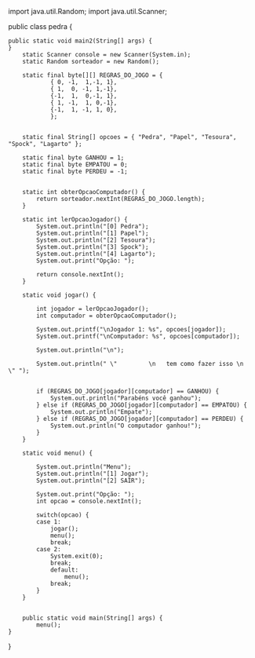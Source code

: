 import java.util.Random;
import java.util.Scanner;

public class pedra {

	public static void main2(String[] args) {
	}
		static Scanner console = new Scanner(System.in);
		static Random sorteador = new Random();
		
		static final byte[][] REGRAS_DO_JOGO = {
				{ 0, -1,  1,-1, 1},
				{ 1,  0, -1, 1,-1},
				{-1,  1,  0,-1, 1},	
				{ 1, -1,  1, 0,-1}, 
				{-1,  1, -1, 1, 0},
				};
		
		
		static final String[] opcoes = { "Pedra", "Papel", "Tesoura", "Spock", "Lagarto" };
		
		static final byte GANHOU = 1;
		static final byte EMPATOU = 0;
		static final byte PERDEU = -1;
		
		
		static int obterOpcaoComputador() {
			return sorteador.nextInt(REGRAS_DO_JOGO.length);
		}
		
		static int lerOpcaoJogador() {		
			System.out.println("[0] Pedra");
			System.out.println("[1] Papel");
			System.out.println("[2] Tesoura");
			System.out.println("[3] Spock");
			System.out.println("[4] Lagarto");
			System.out.print("Opção: ");
			
			return console.nextInt();		
		}
		
		static void jogar() {

			int jogador = lerOpcaoJogador();
			int computador = obterOpcaoComputador();
			
			System.out.printf("\nJogador 1: %s", opcoes[jogador]);
			System.out.printf("\nComputador: %s", opcoes[computador]);
			
			System.out.println("\n");
			
			System.out.println(" \"         \n   tem como fazer isso \n          \" ");
			
		
			if (REGRAS_DO_JOGO[jogador][computador] == GANHOU) {
				System.out.println("Parabéns você ganhou");
			} else if (REGRAS_DO_JOGO[jogador][computador] == EMPATOU) {
				System.out.println("Empate");
			} else if (REGRAS_DO_JOGO[jogador][computador] == PERDEU) {
				System.out.println("O computador ganhou!");
			}
		}
		
		static void menu() {
			
			System.out.println("Menu");
			System.out.println("[1] Jogar");
			System.out.println("[2] SAIR");
			
			System.out.print("Opção: ");
			int opcao = console.nextInt();
			
			switch(opcao) {
			case 1:
				jogar();
				menu();
				break;
			case 2:
				System.exit(0);
				break;
				default:
					menu();
				break;
			}
		}
		

		public static void main(String[] args) {		
			menu();
	}

}
